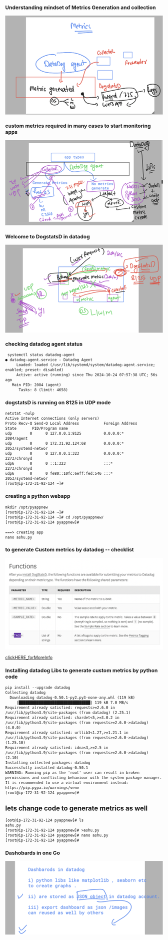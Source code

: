 ### Understanding mindset of Metrics Generation and collection 

<img src="gen1.png">

### custom metrics required in many cases to start monitoring apps 

<img src="custom.png">

### Welcome to DogstatsD in datadog 

<img src="dogs.png">

### checking datadog agent status

```
 systemctl status datadog-agent
● datadog-agent.service - Datadog Agent
     Loaded: loaded (/usr/lib/systemd/system/datadog-agent.service; enabled; preset: disabled)
     Active: active (running) since Thu 2024-10-24 07:57:38 UTC; 56s ago
   Main PID: 2084 (agent)
      Tasks: 8 (limit: 4658)
```
### dogstatsD is running on 8125 in UDP mode 

```
netstat -nulp
Active Internet connections (only servers)
Proto Recv-Q Send-Q Local Address           Foreign Address         State       PID/Program name    
udp        0      0 127.0.0.1:8125          0.0.0.0:*                           2084/agent          
udp        0      0 172.31.92.124:68        0.0.0.0:*                           2053/systemd-networ 
udp        0      0 127.0.0.1:323           0.0.0.0:*                           2273/chronyd        
udp6       0      0 ::1:323                 :::*                                2273/chronyd        
udp6       0      0 fe80::10fc:6eff:fed:546 :::*                                2053/systemd-networ 
[root@ip-172-31-92-124 ~]# 

```

### creating a python webapp 

```
mkdir /opt/pyappnew
[root@ip-172-31-92-124 ~]# 
[root@ip-172-31-92-124 ~]# cd /opt/pyappnew/
[root@ip-172-31-92-124 pyappnew]# 

===> creating app
nano ashu.py 
```

### to generate Custom metrics by datadog -- checklist 

<img src="check.png">

[clickHERE_forMoreInfo](https://docs.datadoghq.com/metrics/custom_metrics/dogstatsd_metrics_submission/)

### Installing datadog Libs to generate custom metrics by python code

```
pip install --upgrade datadog 
Collecting datadog
  Downloading datadog-0.50.1-py2.py3-none-any.whl (119 kB)
     |████████████████████████████████| 119 kB 7.0 MB/s            
Requirement already satisfied: requests>=2.6.0 in /usr/lib/python3.9/site-packages (from datadog) (2.25.1)
Requirement already satisfied: chardet<5,>=3.0.2 in /usr/lib/python3.9/site-packages (from requests>=2.6.0->datadog) (4.0.0)
Requirement already satisfied: urllib3<1.27,>=1.21.1 in /usr/lib/python3.9/site-packages (from requests>=2.6.0->datadog) (1.25.10)
Requirement already satisfied: idna<3,>=2.5 in /usr/lib/python3.9/site-packages (from requests>=2.6.0->datadog) (2.10)
Installing collected packages: datadog
Successfully installed datadog-0.50.1
WARNING: Running pip as the 'root' user can result in broken permissions and conflicting behaviour with the system package manager. It is recommended to use a virtual environment instead: https://pip.pypa.io/warnings/venv
[root@ip-172-31-92-124 pyappnew]# 

```

## lets change code to generate metrics as well

```
[oot@ip-172-31-92-124 pyappnew]# ls
ashu.py
[root@ip-172-31-92-124 pyappnew]# >ashu.py 
[root@ip-172-31-92-124 pyappnew]# nano ashu.py 
[root@ip-172-31-92-124 pyappnew]# 

```

### Dashobards in one Go 

<img src="dashb.png">

